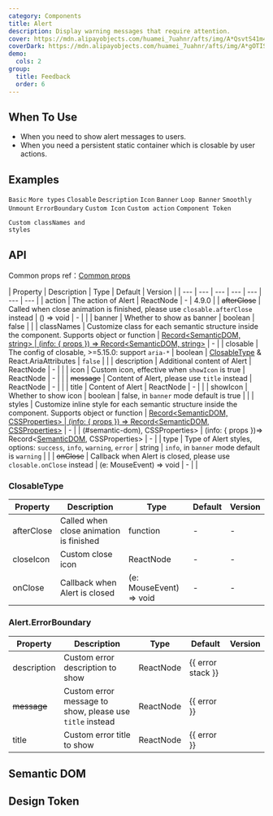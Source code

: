 ```yaml
---
category: Components
title: Alert
description: Display warning messages that require attention.
cover: https://mdn.alipayobjects.com/huamei_7uahnr/afts/img/A*QsvtS41m45UAAAAAAAAAAAAADrJ8AQ/original
coverDark: https://mdn.alipayobjects.com/huamei_7uahnr/afts/img/A*gOTISoMFZV0AAAAAAAAAAAAADrJ8AQ/original
demo:
  cols: 2
group:
  title: Feedback
  order: 6
---
```


## When To Use

- When you need to show alert messages to users.
- When you need a persistent static container which is closable by user actions.

## Examples

<!-- prettier-ignore -->
<code src="./demo/basic.tsx">Basic</code>
<code src="./demo/style.tsx">More types</code>
<code src="./demo/closable.tsx">Closable</code>
<code src="./demo/description.tsx">Description</code>
<code src="./demo/icon.tsx">Icon</code>
<code src="./demo/banner.tsx" iframe="250">Banner</code>
<code src="./demo/loop-banner.tsx">Loop Banner</code>
<code src="./demo/smooth-closed.tsx">Smoothly Unmount</code>
<code src="./demo/error-boundary.tsx">ErrorBoundary</code>
<code src="./demo/custom-icon.tsx" debug>Custom Icon</code>
<code src="./demo/action.tsx">Custom action</code>
<code src="./demo/component-token.tsx" debug>Component Token</code>

<code src="./demo/style-class.tsx">Custom classNames and styles</code>

## API

Common props ref：[Common props](/docs/react/common-props)

| Property | Description | Type | Default | Version |
| --- | --- | --- | --- | --- | --- | --- |
| action | The action of Alert | ReactNode | - | 4.9.0 |
| ~~afterClose~~ | Called when close animation is finished, please use `closable.afterClose` instead | () => void | - |  |
| banner | Whether to show as banner | boolean | false |  |
| classNames | Customize class for each semantic structure inside the component. Supports object or function | [Record<SemanticDOM, string> \| (info: { props }) => Record<SemanticDOM, string>](#semantic-dom) | - |
| closable | The config of closable, >=5.15.0: support `aria-*` | boolean \| [ClosableType](#closabletype) & React.AriaAttributes | `false` |  |
| description | Additional content of Alert | ReactNode | - |  |
| icon | Custom icon, effective when `showIcon` is true | ReactNode | - |  |
| ~~message~~ | Content of Alert, please use `title` instead | ReactNode | - |  |
| title | Content of Alert | ReactNode | - |  |
| showIcon | Whether to show icon | boolean | false, in `banner` mode default is true |  |
| styles | Customize inline style for each semantic structure inside the component. Supports object or function | [Record<SemanticDOM, CSSProperties> \| (info: { props }) => Record<SemanticDOM, CSSProperties>](#semantic-dom) | - |  | (#semantic-dom), CSSProperties> \| (info: { props })=> Record<[SemanticDOM](#semantic-dom), CSSProperties> | - |
| type | Type of Alert styles, options: `success`, `info`, `warning`, `error` | string | `info`, in `banner` mode default is `warning` |  |
| ~~onClose~~ | Callback when Alert is closed, please use `closable.onClose` instead | (e: MouseEvent) => void | - |  |

### ClosableType

| Property | Description | Type | Default | Version |
| --- | --- | --- | --- | --- |
| afterClose | Called when close animation is finished | function | - | - |
| closeIcon | Custom close icon | ReactNode | - | - |
| onClose | Callback when Alert is closed | (e: MouseEvent) => void | - | - |

### Alert.ErrorBoundary

| Property | Description | Type | Default | Version |
| --- | --- | --- | --- | --- |
| description | Custom error description to show | ReactNode | {{ error stack }} |  |
| ~~message~~ | Custom error message to show, please use `title` instead | ReactNode | {{ error }} |  |
| title | Custom error title to show | ReactNode | {{ error }} |  |

## Semantic DOM

<code src="./demo/_semantic.tsx" simplify="true"></code>

## Design Token

<ComponentTokenTable component="Alert"></ComponentTokenTable>
